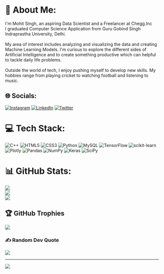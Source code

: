 # 💫 About Me:
I'm Mohit Singh, an aspiring Data Scientist and a Freelancer at Chegg.Inc<br>I graduated Computer Science Application from Guru Gobind Singh Indraprastha University, Delhi.<br><br>My area of interest includes analyzing and visualizing the data and creating Machine Learning Models. I'm curious to explore the different sides of Artificial Intelligence and to create something productive which can helpful to tackle daily life problems.<br><br>Outside the world of tech, I enjoy pushing myself to develop new skills. My hobbies range from playing cricket to watching football and listening to music.


## 🌐 Socials:
[![Instagram](https://img.shields.io/badge/Instagram-%23E4405F.svg?logo=Instagram&logoColor=white)](https://instagram.com/mohwit) [![LinkedIn](https://img.shields.io/badge/LinkedIn-%230077B5.svg?logo=linkedin&logoColor=white)](https://linkedin.com/in/mohwits) [![Twitter](https://img.shields.io/badge/Twitter-%231DA1F2.svg?logo=Twitter&logoColor=white)](https://twitter.com/Mohwits) 

# 💻 Tech Stack:
![C++](https://img.shields.io/badge/c++-%2300599C.svg?style=for-the-badge&logo=c%2B%2B&logoColor=white) ![HTML5](https://img.shields.io/badge/html5-%23E34F26.svg?style=for-the-badge&logo=html5&logoColor=white) ![CSS3](https://img.shields.io/badge/css3-%231572B6.svg?style=for-the-badge&logo=css3&logoColor=white) ![Python](https://img.shields.io/badge/python-3670A0?style=for-the-badge&logo=python&logoColor=ffdd54) ![MySQL](https://img.shields.io/badge/mysql-%2300f.svg?style=for-the-badge&logo=mysql&logoColor=white) ![TensorFlow](https://img.shields.io/badge/TensorFlow-%23FF6F00.svg?style=for-the-badge&logo=TensorFlow&logoColor=white) ![scikit-learn](https://img.shields.io/badge/scikit--learn-%23F7931E.svg?style=for-the-badge&logo=scikit-learn&logoColor=white) ![Plotly](https://img.shields.io/badge/Plotly-%233F4F75.svg?style=for-the-badge&logo=plotly&logoColor=white) ![Pandas](https://img.shields.io/badge/pandas-%23150458.svg?style=for-the-badge&logo=pandas&logoColor=white) ![NumPy](https://img.shields.io/badge/numpy-%23013243.svg?style=for-the-badge&logo=numpy&logoColor=white) ![Keras](https://img.shields.io/badge/Keras-%23D00000.svg?style=for-the-badge&logo=Keras&logoColor=white) ![SciPy](https://img.shields.io/badge/SciPy-%230C55A5.svg?style=for-the-badge&logo=scipy&logoColor=%white)
# 📊 GitHub Stats:
![](https://github-readme-stats.vercel.app/api?username=Mohwit&theme=dark&hide_border=false&include_all_commits=true&count_private=false)<br/>
![](https://github-readme-streak-stats.herokuapp.com/?user=Mohwit&theme=dark&hide_border=false)<br/>
![](https://github-readme-stats.vercel.app/api/top-langs/?username=Mohwit&theme=dark&hide_border=false&include_all_commits=true&count_private=false&layout=compact)

## 🏆 GitHub Trophies
![](https://github-profile-trophy.vercel.app/?username=Mohwit&theme=discord&no-frame=false&no-bg=true&margin-w=4)

### ✍️ Random Dev Quote
![](https://quotes-github-readme.vercel.app/api?type=horizontal&theme=radical)

---
[![](https://visitcount.itsvg.in/api?id=Mohwit&icon=6&color=0)](https://visitcount.itsvg.in)
